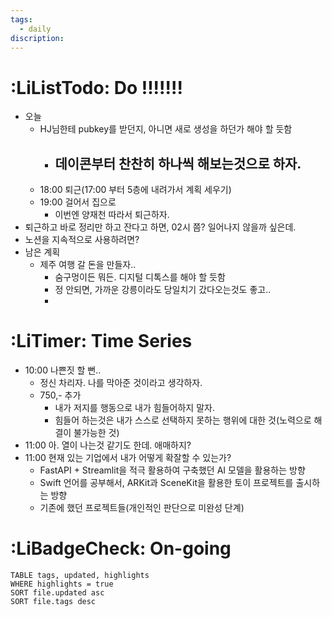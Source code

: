 ```yaml
---
tags:
  - daily
discription:
---
```

# :LiListTodo: Do !!!!!!!
- 오늘
	- HJ님한테 pubkey를 받던지, 아니면 새로 생성을 하던가 해야 할 듯함
		- 데이콘부터 찬찬히 하나씩 해보는것으로 하자.
			- 
	- 18:00 퇴근(17:00 부터 5층에 내려가서 계획 세우기)
	- 19:00 걸어서 집으로
		- 이번엔 양재천 따라서 퇴근하자.
- 퇴근하고 바로 정리만 하고 잔다고 하면, 02시 쯤? 일어나지 않을까 싶은데. 
- 노션을 지속적으로 사용하려면?
- 남은 계획
	- 제주 여행 갈 돈을 만들자..
		- 숨구멍이든 뭐든. 디지털 디톡스를 해야 할 듯함
		- 정 안되면, 가까운 강릉이라도 당일치기 갔다오는것도 좋고..
		- 
# :LiTimer: Time Series
- 10:00 나쁜짓 할 뻔..
	- 정신 차리자. 나를 막아준 것이라고 생각하자.
	- 750,- 추가
		- 내가 저지를 행동으로 내가 힘들어하지 말자.
		- 힘들어 하는것은 내가 스스로 선택하지 못하는 행위에 대한 것(노력으로 해결이 불가능한 것)
- 11:00 아. 열이 나는것 같기도 한데. 애매하지?
- 11:00 현재 있는 기업에서 내가 어떻게 확잘할 수 있는가?
	- FastAPI + Streamlit을 적극 활용하여 구축했던 AI 모델을 활용하는 방향
	- Swift 언어를 공부해서, ARKit과 SceneKit을 활용한 토이 프로젝트를 출시하는 방향
	- 기존에 했던 프로젝트들(개인적인 판단으로 미완성 단계)
# :LiBadgeCheck: On-going
```dataview
TABLE tags, updated, highlights
WHERE highlights = true
SORT file.updated asc
SORT file.tags desc
```


